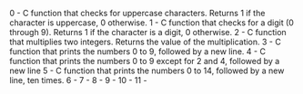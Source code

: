 0 - C function that checks for uppercase characters. Returns 1 if the character is uppercase, 0 otherwise. 1 - C function that checks for a digit (0 through 9). Returns 1 if the character is a digit, 0 otherwise. 2 - C function that multiplies two integers. Returns the value of the multiplication. 3 - C function that prints the numbers 0 to 9, followed by a new line. 4 - C function that prints the numbers 0 to 9 except for 2 and 4, followed by a new line 5 - C function that prints the numbers 0 to 14, followed by a new line, ten times. 6 - 7 - 8 - 9 - 10 - 11 -

